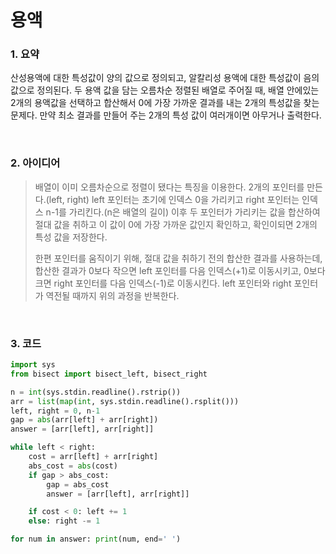 # 용액

### 1. 요약

산성용액에 대한 특성값이 양의 값으로 정의되고, 알칼리성 용액에 대한 특성값이 음의 값으로 정의된다. 두 용액 값을 담는 오름차순 정렬된 배열로 주어질 때, 배열 안에있는 2개의 용액값을 선택하고 합산해서 0에 가장 가까운 결과를 내는 2개의 특성값을 찾는 문제다. 만약 최소 결과를 만들어 주는 2개의 특성 값이 여러개이면 아무거나 출력한다.

<br/>

### 2. 아이디어

> 배열이 이미 오름차순으로 정렬이 됐다는 특징을 이용한다. 2개의 포인터를 만든다.(left, right) left 포인터는 초기에 인덱스 0을 가리키고 right 포인터는 인덱스 n-1를 가리킨다.(n은 배열의 길이) 이후 두 포인터가 가리키는 값을 합산하여 절대 값을 취하고 이 값이 0에 가장 가까운 값인지 확인하고, 확인이되면 2개의 특성 값을 저장한다.<br/>
>
> 한편 포인터를 움직이기 위해, 절대 값을 취하기 전의 합산한 결과를 사용하는데, 합산한 결과가 0보다 작으면 left 포인터를 다음 인덱스(+1)로 이동시키고, 0보다 크면 right 포인터를 다음 인덱스(-1)로 이동시킨다.  left 포인터와 right 포인터가 역전될 때까지 위의 과정을 반복한다.

<br/>

### 3. 코드

```python
import sys
from bisect import bisect_left, bisect_right

n = int(sys.stdin.readline().rstrip())
arr = list(map(int, sys.stdin.readline().rsplit()))
left, right = 0, n-1
gap = abs(arr[left] + arr[right])
answer = [arr[left], arr[right]]

while left < right:
    cost = arr[left] + arr[right]
    abs_cost = abs(cost)
    if gap > abs_cost:
        gap = abs_cost
        answer = [arr[left], arr[right]]

    if cost < 0: left += 1
    else: right -= 1

for num in answer: print(num, end=' ')
```

 